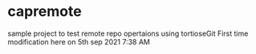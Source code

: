 # capremote
sample project to test remote repo opertaions using tortioseGit
First time modification here on 5th sep 2021 7:38 AM
